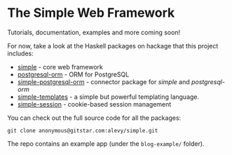# The Simple Web Framework

Tutorials, documentation, examples and more coming soon!

For now, take a look at the Haskell packages on hackage that this project
includes:

* [simple](http://hackage.haskell.org/package/simple) - core web framework
* [postgresql-orm](http://hackage.haskell.org/package/postgresql-orm) - ORM for
  PostgreSQL
* [simple-postgresql-orm](http://hackage.haskell.org/package/simple-postgresql-orm) -
  connector package for _simple_ and _postgresql-orm_
* [simple-templates](http://hackage.haskell.org/package/simple-templates) -
  a simple but powerful templating language.
* [simple-session](http://hackage.haskell.org/package/simple-session) - cookie-based
  session management

You can check out the full source code for all the packages:

    git clone anonymous@gitstar.com:alevy/simple.git
    
The repo contains an example app (under the `blog-example/` folder).

